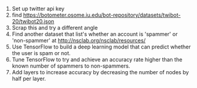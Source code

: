 1. Set up twitter api key
2. find https://botometer.osome.iu.edu/bot-repository/datasets/twibot-20/twibot20.json
3. Scrap this and try a different angle
4. Find another dataset that list's whether an account is 'spammer' or 'non-spammer' at http://nsclab.org/nsclab/resources/
5. Use TensorFlow to build a deep learning model that can predict whether the user is spam or not.
6. Tune TensorFlow to try and achieve an accuracy rate higher than the known number of spammers to non-spammers.
7. Add layers to increase accuracy by decreasing the number of nodes by half per layer.